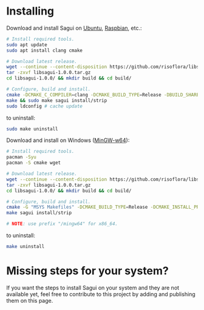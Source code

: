 # Installing

Download and install Sagui on [Ubuntu](https://www.ubuntu.com), [Raspbian](https://www.raspberrypi.org/downloads/raspbian), etc.:

```bash
# Install required tools.
sudo apt update
sudo apt install clang cmake

# Download latest release.
wget --continue --content-disposition https://github.com/risoflora/libsagui/archive/v1.0.0.tar.gz
tar -zxvf libsagui-1.0.0.tar.gz
cd libsagui-1.0.0/ && mkdir build && cd build/

# Configure, build and install.
cmake -DCMAKE_C_COMPILER=clang -DCMAKE_BUILD_TYPE=Release -DBUILD_SHARED_LIBS=ON ..
make && sudo make sagui install/strip
sudo ldconfig # cache update
```

to uninstall:

```bash
sudo make uninstall
```

Download and install on Windows ([MinGW-w64](http://www.msys2.org)):

```bash
# Install required tools.
pacman -Syu
pacman -S cmake wget

# Download latest release.
wget --continue --content-disposition https://github.com/risoflora/libsagui/archive/v1.0.0.tar.gz
tar -zxvf libsagui-1.0.0.tar.gz
cd libsagui-1.0.0/ && mkdir build && cd build/

# Configure, build and install.
cmake -G "MSYS Makefiles" -DCMAKE_BUILD_TYPE=Release -DCMAKE_INSTALL_PREFIX=/mingw32 -DBUILD_SHARED_LIBS=ON ..
make sagui install/strip

# NOTE: use prefix "/mingw64" for x86_64. 
```

to uninstall:

```bash
make uninstall
```

# Missing steps for your system?

If you want the steps to install Sagui on your system and they are not available yet, feel free to contribute to this project by adding and publishing them on this page.